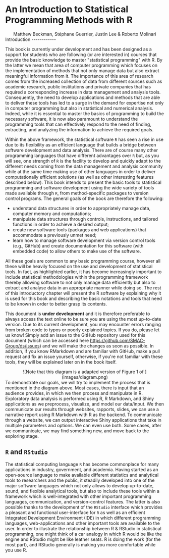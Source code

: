 
<!--[![Travis-CI Build Status](https://travis-ci.org/SMAC-Group/ds.svg?branch=master)](https://travis-ci.org/SMAC-Group/ds)-->
An Introduction to Statistical Programming Methods with R
=========================================================

<center>
Matthew Beckman, Stéphane Guerrier, Justin Lee & Roberto Molinari
</center>
Introduction
------------

This book is currently under development and has been designed as a support for students who are following (or are interested in) courses that provide the basic knowledge to master "statistical programming" with R. By the latter we mean that area of computer programming which focuses on the implementation of methods that not only manage data but also extract meaningful information from it. The importance of this area of research comes from the increased collection of data from different sources such as academic research, public institutions and private companies that has required a corresponding increase in data management and analysis tools. Consequently, the need to develop applications and methods that are able to deliver these tools has led to a surge in the demand for expertise not only in computer programming but also in statistical and numerical analysis. Indeed, while it is essential to master the basics of programming to build the necessary software, it is now also paramount to understand the programming tools that can effectively respond to the need of finding, extracting, and analyzing the information to achieve the required goals.

Within the above framework, the statistical software `R` has seen a rise in use due to its flexibility as an efficient language that builds a bridge between software development and data analysis. There are of course many other programming languages that have different advantages over `R` but, as you will see, one strength of `R` is the facility to develop and quickly adapt to the different needs coming from the data management and analysis community while at the same time making use of other languages in order to deliver computationally efficient solutions (as well as other interesting features described below). This book intends to present the basic tools to statistical programming and software development using the wide variety of tools made available through `R`, from method-specific packages to version control programs. The general goals of the book are therefore the following:

-   understand data structures in order to appropriately manage data, computer memory and computations;
-   manipulate data structures through controls, instructions, and tailored functions in order to achieve a desired output;
-   create new software tools (packages and web applications) that accommodate a previously unmet need;
-   learn how to manage software development via version control tools (e.g., GitHub) and create documentation for this software (with embedded code) to allow others to make use of the software.

All these goals are common to any basic programming course, however all these will be heavily focused on the use and development of statistical tools. In fact, as highlighted earlier, it has become increasingly important to include statistical methodologies within the programming framework thereby allowing software to not only manage data efficiently but also to extract and analyse data in an appropriate manner while doing so. The rest of this introductory chapter will present the R software by explaining why it is used for this book and describing the basic notations and tools that need to be known in order to better grasp its contents.

This document is **under development** and it is therefore preferable to always access the text online to be sure you are using the most up-to-date version. Due to its current development, you may encounter errors ranging from broken code to typos or poorly explained topics. If you do, please let us know! Simply add an issue to the GitHub repository used for this document (which can be accessed here <https://github.com/SMAC-Group/ds/issues>) and we will make the changes as soon as possible. In addition, if you know RMarkdown and are familiar with GitHub, make a pull request and fix an issue yourself, otherwise, if you're not familiar with these tools, they will be explained later on in the book itself.

<center>
![Note that this diagram is a adapted version of Figure 1 of <http://r4ds.had.co.nz/explore-intro.html>](images/diagram.png)
</center>
To demonstrate our goals, we will try to implement the process that is mentioned in the diagram above. Most cases, there is input that an audience provides, in which we then process and manipulate in R. Exploratory data analysis is performed using R, R Markdown, and Shiny applications as we preprocess, visualize, and model our data/input. We then communicate our results through websites, rapports, slides, we can use a narrative report using R Markdown with R as the backend. To communicate through a website, we can output interactive Shiny applications that take in multiple parameters and options. We can even use both. Some cases, after we communicate, we may find something new, and move back to the exploring stage.

`R` and `RStudio`
-----------------

The statistical computing language `R` has become commonplace for many applications in industry, government, and academia. Having started as an open-source language to make available different statistics and analytical tools to researchers and the public, it steadily developed into one of the major software languages which not only allows to develop up-to-date, sound, and flexible analytical tools, but also to include these tools within a framework which is well-integrated with other important programming languages, communication, and version-control features. The latter is also possible thanks to the development of the `RStudio` interface which provides a pleasant and functional user-interface for `R` as well as an efficient Integrated Development Environment (IDE) in which different programming languages, web-applications and other important tools are available to the user. In order to illustrate the relationship between R & RStudio in statistical programming, one might think of a car analogy in which R would be like the engine and RStudio might be like leather seats. R is doing the work (for the most part), and RStudio generally is making you more comfortable while you use R.
